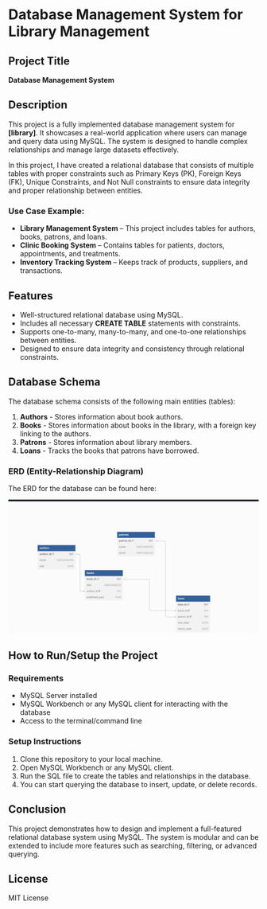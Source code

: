 # Database Management System for Library Management

## Project Title
**Database Management System**

## Description
This project is a fully implemented database management system for **[library]**. It showcases a real-world application where users can manage and query data using MySQL. The system is designed to handle complex relationships and manage large datasets effectively.

In this project, I have created a relational database that consists of multiple tables with proper constraints such as Primary Keys (PK), Foreign Keys (FK), Unique Constraints, and Not Null constraints to ensure data integrity and proper relationship between entities.

### Use Case Example:
- **Library Management System** – This project includes tables for authors, books, patrons, and loans.
- **Clinic Booking System** – Contains tables for patients, doctors, appointments, and treatments.
- **Inventory Tracking System** – Keeps track of products, suppliers, and transactions.

## Features
- Well-structured relational database using MySQL.
- Includes all necessary **CREATE TABLE** statements with constraints.
- Supports one-to-many, many-to-many, and one-to-one relationships between entities.
- Designed to ensure data integrity and consistency through relational constraints.

## Database Schema
The database schema consists of the following main entities (tables):

1. **Authors** - Stores information about book authors.
2. **Books** - Stores information about books in the library, with a foreign key linking to the authors.
3. **Patrons** - Stores information about library members.
4. **Loans** - Tracks the books that patrons have borrowed.

### ERD (Entity-Relationship Diagram)
The ERD for the database can be found here:



![ERD](https://github.com/Sumbati10/DATABASE_CREATION/blob/main/ERD.png)

## How to Run/Setup the Project

### Requirements
- MySQL Server installed
- MySQL Workbench or any MySQL client for interacting with the database
- Access to the terminal/command line

### Setup Instructions
1. Clone this repository to your local machine.
2. Open MySQL Workbench or any MySQL client.
3. Run the SQL file to create the tables and relationships in the database.
4. You can start querying the database to insert, update, or delete records.

## Conclusion
This project demonstrates how to design and implement a full-featured relational database system using MySQL. The system is modular and can be extended to include more features such as searching, filtering, or advanced querying.

## License
MIT License
